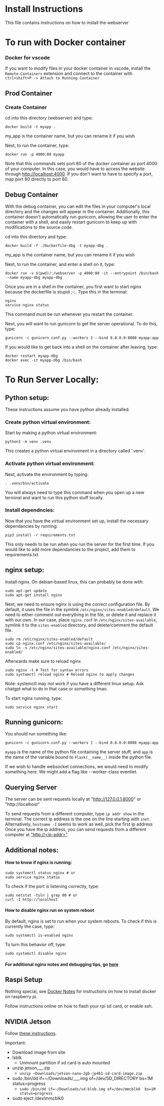 # Install Instructions

This file contains instructions on how to install the webserver

# To run with Docker container

### Docker for vscode
If you want to modify files in your docker container in vscode, install the `Remote-Containers` extension and connect to the container with `ctrl+shift+P -> Attach to Running Container`

## Prod Container

### Create Container

cd into this directory (webserver) and type:
```
docker build -t myapp .
```
my_app is the container name, but you can rename it if you wish

Next, to run the container, type:
```
docker run -p 4000:80 myapp
```
Note that this commands sets port 80 of the docker container as port 4000 of your computer. In this case, you would have to access the website through [http://localhost:4000](http://localhost:4000). If you don't want to have to specify a port, map port 80 directly to port 80.


## Debug Container

With the debug container, you can edit the files in your computer's local directory and the changes will appear in the container. Additionally, this container doesn't automatically run gunicorn, allowing the user to enter the container with a shell, and easily restart gunicorn to keep up with modifications to the source code.

cd into this directory and type:
```
docker build -f ./Dockerfile-dbg -t myapp-dbg .
```
my_app is the container name, but you can rename it if you wish

Next, to run the container, and enter a shell on it, type:
```
docker run -v $(pwd)/:/webserver -p 4000:80 -it --entrypoint /bin/bash --name myapp-dbg myapp-dbg
```

Once you are in a shell in the container, you first want to start nginx because the dockerfile is stupid ;-;. Type this in the terminal:
```
nginx
service nginx status 
```
This command must be run whenever you restart the container.

Next, you will want to run gunicorn to get the server operational. To do this, type: 
```
gunicorn -c gunicorn.conf.py --workers 2 --bind 0.0.0.0:8000 myapp:app
```

If you would like to get back into a shell on the container after leaving, type:
```
docker restart myapp-dbg
docker exec -it myapp-dbg /bin/bash 
```


# To Run Server Locally:

## Python setup:

These instructions assume you have python already installed.

### Create python virtual environment:

Start by making a python virtual environment:
```
python3 -m venv .venv
```
This creates a python virtual environment in a directory called '.venv'.

### Activate python virtual environment:
Next, activate the environment by typing:
```
. .venv/bin/activate
```
You will always need to type this command when you open up a new terminal and want to run this python stuff locally.

### Install dependncies:

Now that you have the virtual environment set up, install the necessary dependancies by running:
```
pip3 install -r requirements.txt
```
This only needs to be run when you run the server for the first time. If you would like to add more dependancies to the project, add them to requirements.txt

## nginx setup:

Install nginx. On debian-based linux, this can probably be done with:
```
sudo apt-get update
sudo apt-get install nginx
```

Next, we need to ensure nginx is using the correct configuration file. By default, it uses the file in the symlink `/etc/nginx/sites-enabled/default`. We need to either comment out everything in the file, or delete it and replace it with our own. In our case, place `nginx.conf` in `/etc/nginx/sites-available`, symlink it to the `sites-enabled` directory, and delete/comment the default file.
```
sudo rm /etc/nginx/sites-enabled/default
sudo cp nginx.conf /etc/nginx/sites-available/
sudo ln -s /etc/nginx/sites-available/nginx.conf /etc/nginx/sites-enabled/
```

Afterwards make sure to reload nginx
```
sudo nginx -t # Test for syntax errors
sudo systemctl reload nginx # Reload nginx to apply changes
```
Note: systemctl may not work if you have a different linux setup. Ask chatgpt what to do in that case or something lmao.

To start nginx running, type:
```
sudo service nginx start
```

## Running gunicorn:

You should run something like:
```
gunicorn -c gunicorn.conf.py --workers 1 --bind 0.0.0.0:8000 myapp:app
```
`myapp` is the name of the python file containing the server stuff, and `app` is the name of the variable bound to `Flask(__name__)` inside the python file.

If we wish to handle websocket connections, we would need to modify something here. We might add a flag like --worker-class eventlet.

## Querying Server
The server can be sent requests locally at "http://127.0.0.1:8000" or "http://localhost"

To send requests from a different computer, type `ip addr show` in the terminal. The correct ip address is the one on the line starting with `inet`.\
Alternatively, `hostname -I` seems to work as well, pick the first ip address\
Once you have the ip address, you can send requests from a different computer at ["http://\<ip-addr\>"](http://<ip-addr>). 


## Additional notes:
#### How to know if nginx is running:
```
sudo systemctl status nginx # or
sudo service nginx status
```
To check if the port is listening correctly, type:
```
sudo netstat -tuln | grep 80 # or
curl -I http://localhost
```

#### How to disable nginx run on system reboot
By default, nginx is set to run when your system reboots. To check if this is currently the case, type:
```
sudo systemctl is-enabled nginx
```

To turn this behavior off, type:
```
sudo systemctl disable nginx
```

#### For additional nginx notes and debugging tips, go [here](./notes/nginx_notes.md)


## Raspi Setup

Nothing special, see [Docker Notes](./docker_commands.md) for instructions on how to install docker on raspberry pi.

Follow instructions online on how to flash your rpi sd card, or enable ssh.

## NVIDIA Jetson

Follow [these instructions](https://developer.nvidia.com/embedded/learn/get-started-jetson-nano-2gb-devkit).

Important:
- Download image from site
- lsblk
  - Unmount partition if sd card is auto mounted
- unzip jetson___.zip
  - `unzip ~Downloads/jetson-nano-2gb-jp461-sd-card-image.zip`
- sudo /bin/dd if=~/Downloads/___.img of=/dev/SD_DIRECTORY bs=1M status=progress
  - `sudo /bin/dd if=~/Downloads/sd-blob.img of=/dev/mmcblk0  bs=1M status=progress`
- sudo eject /dev/mmcblk0

